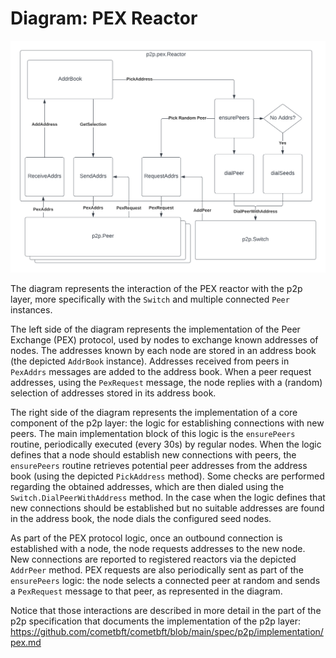 # Diagram: PEX Reactor

![PEX Reactor](./pex-reactor.png)

The diagram represents the interaction of the PEX reactor with the p2p layer,
more specifically with the `Switch` and multiple connected `Peer` instances.

The left side of the diagram represents the implementation of the Peer Exchange
(PEX) protocol, used by nodes to exchange known addresses of nodes.
The addresses known by each node are stored in an address book (the depicted
`AddrBook` instance).
Addresses received from peers in `PexAddrs` messages are added to the address book.
When a peer request addresses, using the `PexRequest` message, the node replies
with a (random) selection of addresses stored in its address book.

The right side of the diagram represents the implementation of a core component
of the p2p layer: the logic for establishing connections with new peers.
The main implementation block of this logic is the `ensurePeers` routine,
periodically executed (every 30s) by regular nodes.
When the logic defines that a node should establish new connections with peers,
the `ensurePeers` routine retrieves potential peer addresses from the address
book (using the depicted `PickAddress` method).
Some checks are performed regarding the obtained addresses, which are then
dialed using the `Switch.DialPeerWithAddress` method.
In the case when the logic defines that new connections should be established
but no suitable addresses are found in the address book, the node dials the
configured seed nodes.

As part of the PEX protocol logic, once an outbound connection is established
with a node, the node requests addresses to the new node.
New connections are reported to registered reactors via the depicted `AddrPeer`
method.
PEX requests are also periodically sent as part of the `ensurePeers` logic:
the node selects a connected peer at random and sends a `PexRequest` message to
that peer, as represented in the diagram.

Notice that those interactions are described in more detail in the part of the
p2p specification that documents the implementation of the p2p layer:
https://github.com/cometbft/cometbft/blob/main/spec/p2p/implementation/pex.md
